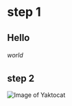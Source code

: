 # step 1
## Hello
###### world
## step 2
![Image of Yaktocat](https://octodex.github.com/images/yaktocat.png)
